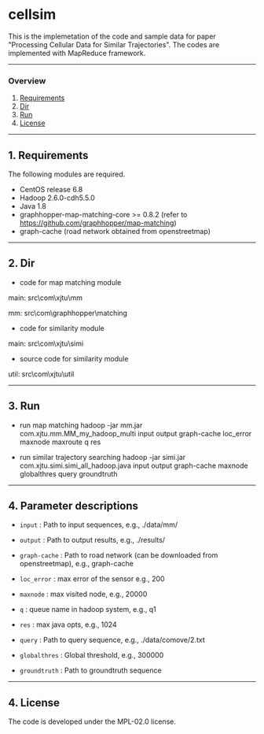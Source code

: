 # cellsim
This is the implemetation of the code and sample data for paper "Processing Cellular Data for Similar Trajectories". The codes are implemented with MapReduce framework.

---

### Overview
1. [Requirements](#requirements)
2. [Dir](#dir)
3. [Run](#run)
4. [License](#license)

---

## 1. Requirements
The following modules are required.

* CentOS release 6.8
* Hadoop 2.6.0-cdh5.5.0
* Java 1.8 
* graphhopper-map-matching-core >= 0.8.2 (refer to https://github.com/graphhopper/map-matching)
* graph-cache (road network obtained from openstreetmap)
---

## 2. Dir
* code for map matching module

main: src\com\xjtu\mm 

mm: src\com\graphhopper\matching

* code for similarity module

main: src\com\xjtu\simi

* source code for similarity module

util: src\com\xjtu\util

---
## 3. Run
* run map matching
hadoop -jar mm.jar com.xjtu.mm.MM_my_hadoop_multi input output graph-cache loc_error maxnode maxroute q res

* run similar trajectory searching
hadoop -jar simi.jar com.xjtu.simi.simi_all_hadoop.java input output graph-cache maxnode globalthres query groundtruth

---
## 4. Parameter descriptions
* `input` : Path to input sequences, e.g., ./data/mm/

* `output` : Path to output results, e.g., ./results/

* `graph-cache` : Path to road network (can be downloaded from openstreetmap), e.g., graph-cache

* `loc_error` : max error of the sensor e.g., 200

* `maxnode` : max visited node, e.g., 20000

* `q` : queue name in hadoop system, e.g., q1

* `res` : max java opts, e.g., 1024

* `query` : Path to query sequence, e.g., ./data/comove/2.txt

* `globalthres` : Global threshold, e.g., 300000

* `groundtruth` : Path to groundtruth sequence

---
## 4. License
The code is developed under the MPL-02.0 license.
